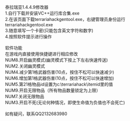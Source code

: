 
泰拉瑞亚1.4.4.9修改器<br/>
1.自行下载并安装VC++运行库合集.exe<br/>
2.在该页面下载terrariahackgentool.exe，右键管理员身份运行terrariahackgentool.exe<br/>
3.随意填写一个卡密(只能包含英文字符和数字)<br/>
4.按照软件提示进行操作<br/>
<br/>
软件功能<br/>
在游戏内直接使用快捷键进行相应修改<br/>
NUM8.开启幽灵模式(幽灵模式下按上下左右快速传送)<br/>
NUM2.关闭幽灵模式<br/>
NUM4.减少第1格武器伤害(10点，按住不松可以快速减少)<br/>
NUM6.增加第1格武器伤害(10点，按住不松可以快速增加)<br/>
NUM5.第21格物品id设置为c:\terrariahack\itemid里的值<br/>
NUM9.开启无限物品（所有物品数量锁定为上限）<br/>
NUM7.关闭无限物品<br/>
NUM3.开启不死(无论何种情况，即使生命值为负值也不会死亡)<br/>
<br/>
如有疑问，联系QQ2132683980


